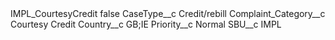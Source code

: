 <?xml version="1.0" encoding="UTF-8"?>
<CustomMetadata xmlns="http://soap.sforce.com/2006/04/metadata" xmlns:xsi="http://www.w3.org/2001/XMLSchema-instance" xmlns:xsd="http://www.w3.org/2001/XMLSchema">
    <label>IMPL_CourtesyCredit</label>
    <protected>false</protected>
    <values>
        <field>CaseType__c</field>
        <value xsi:type="xsd:string">Credit/rebill</value>
    </values>
    <values>
        <field>Complaint_Category__c</field>
        <value xsi:type="xsd:string">Courtesy Credit</value>
    </values>
    <values>
        <field>Country__c</field>
        <value xsi:type="xsd:string">GB;IE</value>
    </values>
    <values>
        <field>Priority__c</field>
        <value xsi:type="xsd:string">Normal</value>
    </values>
    <values>
        <field>SBU__c</field>
        <value xsi:type="xsd:string">IMPL</value>
    </values>
</CustomMetadata>
